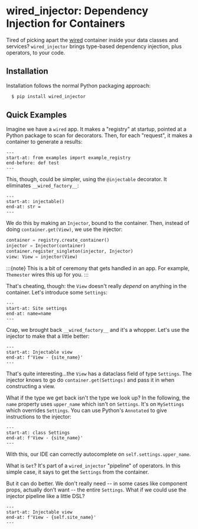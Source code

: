 # wired_injector: Dependency Injection for Containers

Tired of picking apart the [wired](https://wired.readthedocs.io/en/latest/) container inside your data classes and services?
`wired_injector` brings type-based dependency injection, plus operators, to your code.


## Installation

Installation follows the normal Python packaging approach:

```bash
  $ pip install wired_injector
```

## Quick Examples

Imagine we have a `wired` app.
It makes a "registry" at startup, pointed at a Python package to scan for decorators.
Then, for each "request", it makes a container to generate a results:

```{literalinclude} ../examples/index/simple_factory.py
---
start-at: from examples import example_registry
end-before: def test
---
```

This, though, could be simpler, using the `@injectable` decorator.
It eliminates `__wired_factory__`:

```{literalinclude} ../examples/index/injectable_view.py
---
start-at: injectable()
end-at: str =
---
```

We do this by making an `Injector`, bound to the container.
Then, instead of doing `container.get(View)`, we use the injector:

```python
container = registry.create_container()
injector = Injector(container)
container.register_singleton(injector, Injector)
view: View = injector(View)
```

:::{note}
This is a bit of ceremony that gets handled in an app.
For example, `Themester` wires this up for you.
:::

That's cheating, though: the `View` doesn't really *depend* on anything in the container.
Let's introduce some `Settings`:

```{literalinclude} ../examples/index/settings_view.py
---
start-at: Site settings
end-at: name=name
---
```

Crap, we brought back `__wired_factory__` and it's a whopper.
Let's use the injector to make that a little better:

```{literalinclude} ../examples/index/injector_settings.py
---
start-at: Injectable view
end-at: f'View - {site_name}'
---
```

That's quite interesting...the `View` has a dataclass field of type `Settings`.
The injector knows to go do `container.get(Settings)` and pass it in when constructing a view.

What if the type we get back isn't the type we look up?
In the following, the `name` property uses `upper_name` which isn't on `Settings`.
It's on `MySettings` which overrides `Settings`.
You can use Python's `Annotated` to give instructions to the injector:

```{literalinclude} ../examples/index/annotated.py
---
start-at: class Settings
end-at: f'View - {site_name}'
---
```

With this, our IDE can correctly autocomplete on `self.settings.upper_name`.

What is `Get`?
It's part of a `wired_injector` "pipeline" of operators.
In this simple case, it says to get the `Settings` from the container.

But it can do better.
We don't really need -- in some cases like component props, actually don't want -- the entire `Settings`.
What if we could use the injector pipeline like a little DSL?

```{literalinclude} ../examples/index/operators.py
---
start-at: Injectable view
end-at: f'View - {self.site_name}'
---
```
